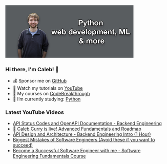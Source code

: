 <img src="github-cover-photo-my-face.jpg" width="400px" />

### Hi there, I'm Caleb! 🍛

- 💰 Sponsor me on [GitHub](https://github.com/sponsors/CalebCurry)
- 🎥 Watch my tutorials on [YouTube](https://www.youtube.com/calebthevideomaker2)
- 📗 My courses on [CodeBreakthrough](https://www.codebreakthrough.com)
- 🤔 I’m currently studying: [Python](https://www.youtube.com/watch?v=s3IvdkCq2_c&t=4254s)

### Latest YouTube Videos
<!-- YOUTUBE:START -->
- [API Status Codes and OpenAPI Documentation - Backend Engineering](https://www.youtube.com/watch?v=doR604EaOhM)
- [🔴 Caleb Curry is live! Advanced Fundamentals and Roadmap](https://www.youtube.com/watch?v=UYFfuRAUzlo)
- [API Design and Architecture  - Backend Engineering Intro &lpar;1 Hour&rpar;](https://www.youtube.com/watch?v=XvFmUE-36Kc)
- [Biggest Mistakes of Software Engineers &lpar;Avoid these if you want to succeed&rpar;](https://www.youtube.com/watch?v=ff-Y1xYnDZo)
- [Become a Successful Software Engineer with me - Software Engineering Fundamentals Course](https://www.youtube.com/shorts/h2PWCI5Roh0)
<!-- YOUTUBE:END -->
